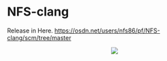 # NFS-clang

Release in Here.
https://osdn.net/users/nfs86/pf/NFS-clang/scm/tree/master

<p align="center">
<img src="https://raw.githubusercontent.com/NFS-Project/NFS-clang/main/Screenshot_20220925-205648_Setelan.png" > 
</p>
